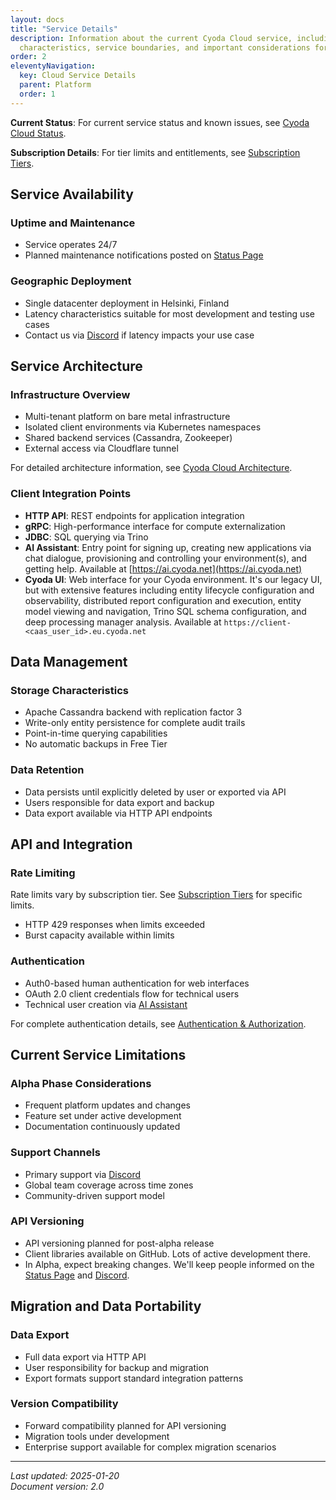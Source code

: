 ```yaml
---
layout: docs
title: "Service Details"
description: Information about the current Cyoda Cloud service, including operational
  characteristics, service boundaries, and important considerations for users.
order: 2
eleventyNavigation:
  key: Cloud Service Details
  parent: Platform
  order: 1
---
```


<!--
ABOUTME: This document provides comprehensive information about the current Cyoda Cloud service, including service characteristics, operational details, and important considerations. References cyoda-cloud-status.md for current issues and entitlements.md for subscription details.

TONE: Neutral, factual tone appropriate for alpha-phase SaaS documentation. Focus on clear, actionable information without apologetic language or marketing speak. Present current service state and capabilities.
-->

**Current Status**: For current service status and known issues, see [Cyoda Cloud Status](cyoda-cloud-status.md).

**Subscription Details**: For tier limits and entitlements, see [Subscription Tiers](entitlements.md).

## Service Availability

### Uptime and Maintenance

- Service operates 24/7
- Planned maintenance notifications posted on [Status Page](cyoda-cloud-status.md)

### Geographic Deployment

- Single datacenter deployment in Helsinki, Finland
- Latency characteristics suitable for most development and testing use cases
- Contact us via [Discord](https://discord.com/invite/95rdAyBZr2) if latency impacts your use case

## Service Architecture

### Infrastructure Overview

- Multi-tenant platform on bare metal infrastructure
- Isolated client environments via Kubernetes namespaces
- Shared backend services (Cassandra, Zookeeper)
- External access via Cloudflare tunnel

For detailed architecture information, see [Cyoda Cloud Architecture](cyoda-cloud-architecture.md).

### Client Integration Points

- **HTTP API**: REST endpoints for application integration
- **gRPC**: High-performance interface for compute externalization
- **JDBC**: SQL querying via Trino
- **AI Assistant**: Entry point for signing up, creating new applications via chat dialogue, provisioning and
  controlling your environment(s), and getting help. Available at [https://ai.cyoda.net](https://ai.cyoda.net)
- **Cyoda UI**: Web interface for your Cyoda environment. It's our legacy UI, but with extensive features including
  entity lifecycle configuration and observability, distributed report configuration and execution, entity model viewing
  and navigation, Trino SQL schema configuration, and deep processing manager analysis. Available at
  `https://client-<caas_user_id>.eu.cyoda.net`

## Data Management

### Storage Characteristics

- Apache Cassandra backend with replication factor 3
- Write-only entity persistence for complete audit trails
- Point-in-time querying capabilities
- No automatic backups in Free Tier

### Data Retention

- Data persists until explicitly deleted by user or exported via API
- Users responsible for data export and backup
- Data export available via HTTP API endpoints

## API and Integration

### Rate Limiting

Rate limits vary by subscription tier. See [Subscription Tiers](entitlements.md) for specific limits.

- HTTP 429 responses when limits exceeded
- Burst capacity available within limits

### Authentication

- Auth0-based human authentication for web interfaces
- OAuth 2.0 client credentials flow for technical users
- Technical user creation via [AI Assistant](https://ai.cyoda.net)

For complete authentication details, see [Authentication & Authorization](authentication-authorization.md).

## Current Service Limitations

### Alpha Phase Considerations

- Frequent platform updates and changes
- Feature set under active development
- Documentation continuously updated

### Support Channels

- Primary support via [Discord](https://discord.com/invite/95rdAyBZr2)
- Global team coverage across time zones
- Community-driven support model

### API Versioning

- API versioning planned for post-alpha release
- Client libraries available on GitHub. Lots of active development there.
- In Alpha, expect breaking changes. We'll keep people informed on the [Status Page](cyoda-cloud-status.md) and [Discord](https://discord.com/invite/95rdAyBZr2).

## Migration and Data Portability

### Data Export

- Full data export via HTTP API
- User responsibility for backup and migration
- Export formats support standard integration patterns

### Version Compatibility

- Forward compatibility planned for API versioning
- Migration tools under development
- Enterprise support available for complex migration scenarios

---

*Last updated: 2025-01-20*  
*Document version: 2.0*